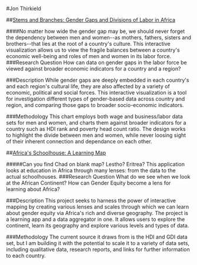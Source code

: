 #Jon Thirkield

##<a href="https://undp-jonst.c9.io/undp/work/jthirkield/stems/">Stems and Branches: Gender Gaps and Divisions of Labor in Africa</a>

####No matter how wide the gender gap may be, we should never forget the dependency between men and women--as mothers, fathers, sisters and brothers--that lies at the root of a country's culture. This interactive visualization allows us to view the fragile balances between a country's economic well-being and roles of men and women in its labor force.
###Research Question
How can data on gender gaps in the labor force be viewed against broader economic indicators for a country and a region?

###Description
While gender gaps are deeply embedded in each country's and each region's cultural life, they are also affected by a variety of economic, political and social forces. This interactive visualization is a tool for investigation different types of gender-based data across country and region, and comparing those gaps to broader socio-economic indicators.

###Methodology
This chart employs both wage and business/labor data sets for men and women, and charts them against broader indicators for a country such as HDI rank and poverty head count ratio. The design works to highlight the divide between men and women, while never loosing sight of their inherent connection and dependance on each other.


##<a href="https://undp-jonst.c9.io/undp/work/jthirkield/lens/">Africa's Schoolhouse: A Learning Map</a>

#####Can you find Chad on blank map? Lestho? Eritrea? This application looks at education in Africa through many lenses: from the data to the actual schoolhouses.
###Research Question
What do we see when we look at the African Continent? How can Gender Equity become a lens for learning about Africa?

###Description
This project seeks to harness the power of interactive mapping by creating various lenses and scales through which we can learn about gender equity via Africa's rich and diverse geography. The project is a learning app and a data aggregator in one. It allows users to explore the continent, learn its geography and explore various levels and types of data.

###Methodology
The current source it draws from is the HDI and GDI data set, but I am building it with the potential to scale it to a variety of data sets, including qualitative data, research reports, and links for further information to each country.
